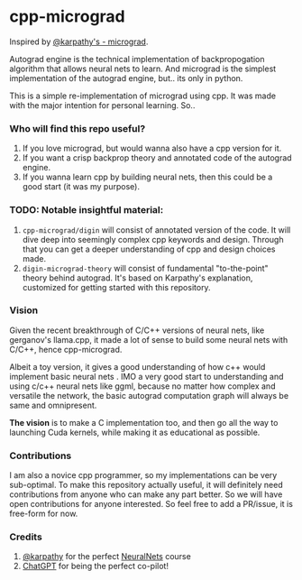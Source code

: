 # cpp-micrograd
Inspired by [@karpathy's - micrograd](https://github.com/karpathy/micrograd).

Autograd engine is the technical implementation of backpropogation algorithm that allows neural nets to learn.
And micrograd is the simplest implementation of the autograd engine, but.. its only in python.

This is a simple re-implementation of micrograd using cpp.
It was made with the major intention for personal learning. So..

### Who will find this repo useful?
1. If you love micrograd, but would wanna also have a cpp version for it.
2. If you want a crisp backprop theory and annotated code of the autograd engine. 
3. If you wanna learn cpp by building neural nets, then this could be a good start (it was my purpose).

### TODO: Notable insightful material:
1. `cpp-micrograd/digin` will consist of annotated version of the code. It will dive deep into seemingly complex cpp keywords and design. Through that you can get a deeper understanding of cpp and design choices made.
2. `digin-micrograd-theory` will consist of fundamental "to-the-point" theory behind autograd. It's based on Karpathy's explanation, customized for getting started with this repository.

### Vision
Given the recent breakthrough of C/C++ versions of neural nets, like gerganov's llama.cpp, it made a lot of sense to build some neural nets with C/C++, hence cpp-micrograd.

Albeit a toy version, it gives a good understanding of how c++ would implement basic neural nets . IMO a very good start to understanding and using c/c++ neural nets like ggml, because no matter how complex and versatile the network, the basic autograd computation graph will always be same and omnipresent.

**The vision** is to make a C implementation too, and then go all the way to launching Cuda kernels, while making it as educational as possible. 

### Contributions
I am also a novice cpp programmer, so my implementations can be very sub-optimal.
To make this repository actually useful, it will definitely need contributions from anyone who can make any part better.
So we will have open contributions for anyone interested.
So feel free to add a PR/issue, it is free-form for now.

### Credits
1. [@karpathy](https://github.com/karpathy) for the perfect [NeuralNets](https://www.youtube.com/watch?v=VMj-3S1tku0&list=PLAqhIrjkxbuWI23v9cThsA9GvCAUhRvKZ) course
2. [ChatGPT](https://chat.openai.com/) for being the perfect co-pilot!